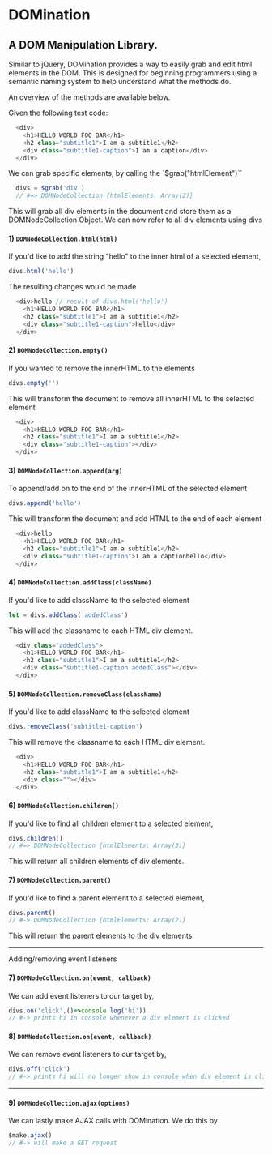 # DOMination
## A DOM Manipulation Library.

Similar to jQuery, DOMination provides a way to easily grab and edit html elements in the DOM. This is designed for beginning programmers using a semantic naming system to help understand what the methods do.

An overview of the methods are available below.

Given the following test code:
```js
  <div>
    <h1>HELLO WORLD FOO BAR</h1>
    <h2 class="subtitle1">I am a subtitle1</h2>
    <div class="subtitle1-caption">I am a caption</div>
  </div>
```

We can grab specific elements, by calling the `$grab("htmlElement")``

```js
  divs = $grab('div')
  // #=> DOMNodeCollection {htmlElements: Array(2)}
```
This will grab all div elements in the document
and store them as a DOMNodeCollection Object.
We can now refer to all div elements using divs


#### 1) `DOMNodeCollection.html(html)`
If you'd like to add the string "hello" to the inner html of a selected element,
```js
divs.html('hello')
```
The resulting changes would be made
```js
  <div>hello // result of divs.html('hello')
    <h1>HELLO WORLD FOO BAR</h1>
    <h2 class="subtitle1">I am a subtitle1</h2>
    <div class="subtitle1-caption">hello</div>
  </div>
```


#### 2) `DOMNodeCollection.empty()`
If you wanted to remove the innerHTML to the elements
```js
divs.empty('')
```
This will transform the document to remove all innerHTML to the selected element
```js
  <div>
    <h1>HELLO WORLD FOO BAR</h1>
    <h2 class="subtitle1">I am a subtitle1</h2>
    <div class="subtitle1-caption"></div>
  </div>
```


#### 3) `DOMNodeCollection.append(arg)`
To append/add on to the end of the innerHTML of the selected element
```js
divs.append('hello')
```
This will transform the document and add HTML to the end of each element
```js
  <div>hello
    <h1>HELLO WORLD FOO BAR</h1>
    <h2 class="subtitle1">I am a subtitle1</h2>
    <div class="subtitle1-caption">I am a captionhello</div>
  </div>
```


#### 4) `DOMNodeCollection.addClass(className)`
If you'd like to add className to the selected element
```js
let = divs.addClass('addedClass')
```
This will add the classname to each HTML div element.
```js
  <div class="addedClass">
    <h1>HELLO WORLD FOO BAR</h1>
    <h2 class="subtitle1">I am a subtitle1</h2>
    <div class="subtitle1-caption addedClass"></div>
  </div>
```


#### 5) `DOMNodeCollection.removeClass(className)`
If you'd like to add className to the selected element
```js
divs.removeClass('subtitle1-caption')
```
This will remove the classname to each HTML div element.
```js
  <div>
    <h1>HELLO WORLD FOO BAR</h1>
    <h2 class="subtitle1">I am a subtitle1</h2>
    <div class=""></div>
  </div>
```


#### 6) `DOMNodeCollection.children()`
If you'd like to find all children element to a selected element,
```js
divs.children()
// #=> DOMNodeCollection {htmlElements: Array(3)}
```
This will return all children elements of div elements.

#### 7) `DOMNodeCollection.parent()`
If you'd like to find a parent element to a selected element,
```js
divs.parent()
// #-> DOMNodeCollection {htmlElements: Array(2)}
```
This will return the parent elements to the div elements.

---

Adding/removing event listeners

#### 7) `DOMNodeCollection.on(event, callback)`
We can add event listeners to our target by,
```js
divs.on('click',()=>console.log('hi'))
// #-> prints hi in console whenever a div element is clicked
```

#### 8) `DOMNodeCollection.on(event, callback)`
We can remove event listeners to our target by,
```js
divs.off('click')
// #-> prints hi will no longer show in console when div element is clicked
```

---

#### 9) `DOMNodeCollection.ajax(options)`
We can lastly make AJAX calls with DOMination. We do this by
```js
$make.ajax()
// #-> will make a GET request
```































<!--  -->
